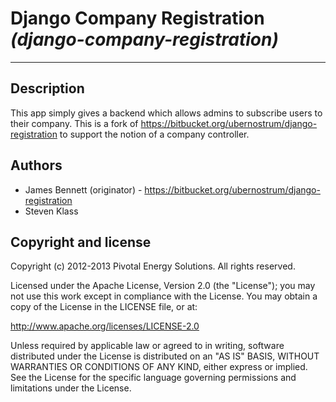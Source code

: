 # Django Company Registration *(django-company-registration)*
----------------------------

## Description

This app simply gives a backend which allows admins to subscribe users to their company.  This is
a fork of https://bitbucket.org/ubernostrum/django-registration to support the notion of a
company controller.

## Authors

* James Bennett (originator) - https://bitbucket.org/ubernostrum/django-registration
* Steven Klass


## Copyright and license

Copyright (c) 2012-2013 Pivotal Energy Solutions.  All rights reserved.

Licensed under the Apache License, Version 2.0 (the "License");
you may not use this work except in compliance with the License.
You may obtain a copy of the License in the LICENSE file, or at:

   http://www.apache.org/licenses/LICENSE-2.0

Unless required by applicable law or agreed to in writing, software
distributed under the License is distributed on an "AS IS" BASIS,
WITHOUT WARRANTIES OR CONDITIONS OF ANY KIND, either express or implied.
See the License for the specific language governing permissions and
limitations under the License.
